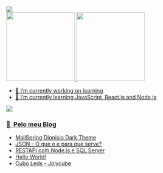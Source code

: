 
<img src="https://i.imgur.com/6Tzl2dJ.gif"/>
<div class="main">
  <a href="https://github.com/dionisiofernandes">
  <img height="180em"  src="https://github-readme-stats.vercel.app/api?username=dionisiofernandes&show_icons=true&theme=dark&include_all_commits=true&count_private=true"/>
  <img height="180em" src="https://github-readme-stats.vercel.app/api/top-langs/?username=dionisiofernandes&layout=compact&langs_count=7&theme=dark"/>
 
</div>



- 🔭 I’m currently working on learning
- 🌱 I’m currently learning JavaScript, React.js and Node.js

![](https://komarev.com/ghpvc/?username=dionisiofernandes&color=green)

    
  
  
### 📕 &nbsp;Pelo meu Blog
  
<!-- BLOG:START -->
- [MailSpring Dionisio Dark Theme](https://blog.dionisiofernandes.com/mailspring-dionisio-dark-theme)
- [JSON - O que é e para que serve?](https://blog.dionisiofernandes.com/json-o-que-e-e-para-que-serve)
- [RESTAPI com Node.js e SQL Server](https://blog.dionisiofernandes.com/restapi-com-nodejs-e-sql-server)
- [Hello World!](https://blog.dionisiofernandes.com/hello-world)
- [Cubo Leds - Jolycube](https://blog.dionisiofernandes.com/cubo-leds-jolycube)
<!-- BLOG:END -->

